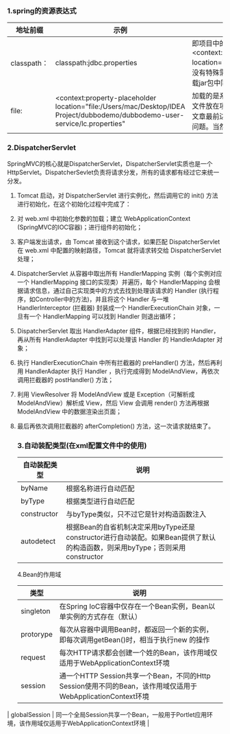 ### 1.spring的资源表达式

| 地址前缀    | 示例                                                         | 对应资源类型                                                 |
| ----------- | ------------------------------------------------------------ | ------------------------------------------------------------ |
| classpath： | classpath:jdbc.properties                                    | 即项目中的resources路径<context:property-placeholder location="classpath:jdbc.properties"/>，没有特殊需求不要用classpath*，会同时加载jar包中同名的资源文件 |
| file:       | <context:property-placeholder location="file:/Users/mac/Desktop/IDEA Project/dubbodemo/dubbodemo-user-service/lc.properties" | 加载的是系统的路径，file我们可以将配置文件放在项目外边，这个标签也完美的解决文章最前边提到的运维人员更改jar包配置的问题。当然war包也可以这样配置。 |

### 2.DispatcherServlet

SpringMVC的核心就是DispatcherServlet，DispatcherServlet实质也是一个HttpServlet。DispatcherSevlet负责将请求分发，所有的请求都有经过它来统一分发。

1. Tomcat 启动，对 DispatcherServlet 进行实例化，然后调用它的 init() 方法进行初始化，在这个初始化过程中完成了：

2. 对 web.xml 中初始化参数的加载；建立 WebApplicationContext (SpringMVC的IOC容器)；进行组件的初始化；

3. 客户端发出请求，由 Tomcat 接收到这个请求，如果匹配 DispatcherServlet 在 web.xml 中配置的映射路径，Tomcat 就将请求转交给 DispatcherServlet 处理；

4. DispatcherServlet 从容器中取出所有 HandlerMapping 实例（每个实例对应一个 HandlerMapping 接口的实现类）并遍历，每个 HandlerMapping 会根据请求信息，通过自己实现类中的方式去找到处理该请求的 Handler (执行程序，如Controller中的方法)，并且将这个 Handler 与一堆 HandlerInterceptor (拦截器) 封装成一个 HandlerExecutionChain 对象，一旦有一个 HandlerMapping 可以找到 Handler 则退出循环；

5. DispatcherServlet 取出 HandlerAdapter 组件，根据已经找到的 Handler，再从所有 HandlerAdapter 中找到可以处理该 Handler 的 HandlerAdapter 对象；

6. 执行 HandlerExecutionChain 中所有拦截器的 preHandler() 方法，然后再利用 HandlerAdapter 执行 Handler ，执行完成得到 ModelAndView，再依次调用拦截器的 postHandler() 方法；

7. 利用 ViewResolver 将 ModelAndView 或是 Exception（可解析成 ModelAndView）解析成 View，然后 View 会调用 render() 方法再根据 ModelAndView 中的数据渲染出页面；

8. 最后再依次调用拦截器的 afterCompletion() 方法，这一次请求就结束了。

   

   ### 3.自动装配类型(在xml配置文件中的使用)

   | 自动装配类型 | 说明                                                         |
   | ------------ | ------------------------------------------------------------ |
   | byName       | 根据名称进行自动匹配                                         |
   | byType       | 根据类型进行自动匹配                                         |
   | constructor  | 与byType类似，只不过它是针对构造函数注入                     |
   | autodetect   | 根据Bean的自省机制决定采用byType还是constructor进行自动装配。如果Bean提供了默认的构造函数，则采用byType；否则采用constructor |

   4.Bean的作用域

   | 类型          | 说明                                                         |
   | ------------- | ------------------------------------------------------------ |
   | singleton     | 在Spring IoC容器中仅存在一个Bean实例，Bean以单实例的方式存在（默认） |
   | protorype     | 每次从容器中调用Bean时，都返回一个新的实例，即每次调用getBean()时，相当于执行new 的操作 |
   | request       | 每次HTTP请求都会创建一个姓的Bean，该作用域仅适用于WebApplicationContext环境 |
   | session       | 通一个HTTP Session共享一个Bean，不同的Http Session使用不同的Bean，该作用域仅适用于WebApplicationContext环境 |
| globalSession | 同一个全局Session共享一个Bean，一般用于Portlet应用环境，该作用域仅适用于WebApplicationContext环境 |
   
   